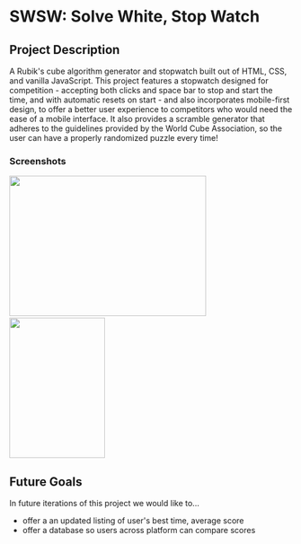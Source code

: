 # SWSW: Solve White, Stop Watch

## Project Description
A Rubik's cube algorithm generator and stopwatch built out of HTML, CSS, and vanilla JavaScript. 
This project features a stopwatch designed for competition - accepting both clicks and space bar to stop and start the time, and with automatic resets on start - and also incorporates mobile-first design, to offer a better user experience to competitors who would need the ease of a mobile interface.
It also provides a scramble generator that adheres to the guidelines provided by the World Cube Association, so the user can have a properly randomized puzzle every time!


### Screenshots

<img src="./img/screenshot-browser.png" width="350" height="250">&nbsp;
<img src="./img/screenshot-mobile.png" width="170" height="250">

## Future Goals
In future iterations of this project we would like to...
* offer a an updated listing of user's best time, average score
* offer a database so users across platform can compare scores